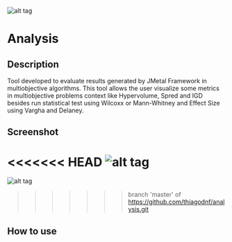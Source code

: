![alt tag](https://raw.githubusercontent.com/thiagodnf/analysis/master/src/resources/logo.png)

# Analysis

## Description
Tool developed to evaluate results generated by JMetal Framework in multiobjective algorithms. This tool allows the user visualize some metrics in multiobjective problems context like Hypervolume, Spred and IGD besides run statistical test using Wilcoxx or Mann-Whitney and Effect Size using Vargha and Delaney. 

## Screenshot

<<<<<<< HEAD
![alt tag](https://raw.githubusercontent.com/thiagodnf/analysis/master/doc/sreenshot.png)
=======
![alt tag](https://raw.githubusercontent.com/thiagodnf/analysis/doc/screenshot.png)
>>>>>>> branch 'master' of https://github.com/thiagodnf/analysis.git

## How to use
